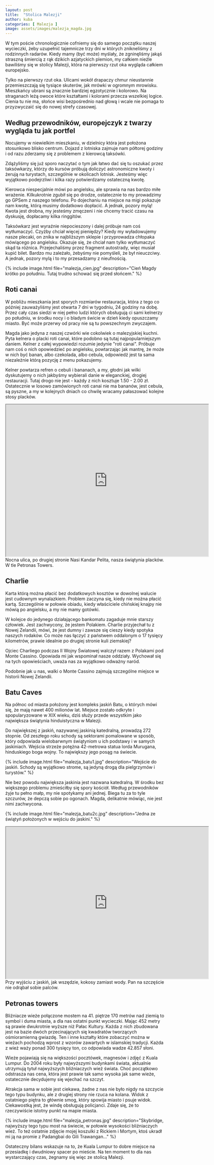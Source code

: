 ```yaml
---
layout: post
title:  "Stolica Malezji"
author: kuba
categories: [ Malezja ]
image: assets/images/malezja_magda.jpg
---
```


W tym poście chronologicznie cofniemy się do samego początku naszej wycieczki, żeby uzupełnić tajemnicze trzy dni w których znikneliśmy z rodzinnych radarów. Kiedy mamy (być może) myślały, że zgninęliśmy jakąś straszną śmiercią z rąk dzikich azjatyckich plemion, my całkiem nieźle bawiliśmy się w stolicy Malezji, która na pierwszy rzut oka wygląda całkiem europejsko. 

Tylko na pierwszy rzut oka. Ulicami wokół drapaczy chmur nieustannie przemieszczają się tysiące skuterów, jak mrówki w ogromnym mrowisku. Mieszkańcy ubrani są znacznie bardziej egzotycznie i kolorowo. Na straganach leżą owoce które kształtami i kolorami przecza wszelkiej logice. Cienia tu nie ma, słońce wisi bezpośrednio nad głową i wcale nie pomaga to przyzwyczaić się do nowej strefy czasowej.

## Według przewodników, europejczyk z twarzy wygląda tu jak portfel

Nocujemy w niewielkim mieszkaniu, w dzielnicy która jest położona stosunkowo blisko centrum. Dojazd z lotniska zajmuje nam półtorej godziny i od razu zderzamy się z problemem z kierowcą taksówki. 

Zdążyliśmy się już sporo naczytać o tym jak łatwo dać się tu oszukać przez taksówkarzy, którzy do kursów próbują doliczyć astronomiczne kwoty i żerują na turystach, szczególnie w okolicach lotnisk. Jesteśmy więc wyjątkowo podejrzliwi i kilka razy potwierdzamy ostateczną kwotę. 

Kierowca niespecjalnie mówi po angielsku, ale sprawia na nas bardzo miłe wrażenie. Kilkukrotnie zgubił się po drodze, ostatecznie to my prowadzimy go GPSem z naszego telefonu. Po dojechaniu na miejsce na migi pokazuje nam kwotę, którą musimy dodatkowo dopłacić. A jednak, pozory mylą! Kwota jest drobna, my jesteśmy zmęczeni i nie chcemy tracić czasu na dyskusję, dopłacamy kilka ringgitów. 

Taksówkarz jest wyraźnie niepocieszony i dalej próbuje nam coś wytłumaczyć. Czyżby chciał więcej pieniędzy? Kiedy my wyładowujemy nasze plecaki, on znika w najbliższym sklepie i przyprowadza chłopaka mówiącego po angielsku. Okazuje się, że chciał nam tylko wytłumaczyć skąd ta różnica. Przejechaliśmy przez fragment autostrady, więc musiał kupić bilet. Bardzo mu zależało, żebyśmy nie pomyśleli, że był nieuczciwy. A jednak, pozory mylą i to my przesadzamy z nieufnością. 

{% include image.html file="malezja_cien.jpg" description="Cień Magdy krótko po południu. Tutaj trudno schować się przed słońcem." %}

## Roti canai

W pobliżu mieszkania jest sporych rozmiarów restauracja, która z tego co później zauważyliśmy jest otwarta 7 dni w tygodniu, 24 godziny na dobę. Przez cały czas siedzi w niej pełno ludzi których obsługują ci sami kelnerzy po południu, w środku nocy i o bladym świcie w dzień kiedy opuszczamy miasto. Być może przerwy od pracy nie są tu powszechnym zwyczajem.

Magda jako jedyna z naszej czwórki wie cokolwiek o malezyjskiej kuchni. Pyta kelnera o placki roti canai, które podobno są tutaj najpopularniejszym daniem. Kelner z całej wypowiedzi rozumie jedynie "roti canai". Próbuje nam coś o nich opowiedzieć po angielsku, powtarzając jak mantrę, że może w nich być banan, albo czekolada, albo cebula, odpowiedź jest ta sama niezależnie którą pozycję z menu pokazujemy. 

Kelner powtarza refren o cebuli i bananach, a my, głodni jak wilki dyskutujemy o nich jakbyśmy wybierali danie w eleganckiej, drogiej restauracji. Tutaj drogo nie jest - każdy z nich kosztuje 1.50 - 2.00 zł. Ostatecznie w losowo zamówionych roti canai nie ma bananów, jest cebula, są pyszne, a my w kolejnych dniach co chwilę wracamy pałaszować kolejne stosy placków.

<div class="videoWrapper">
<iframe src="https://drive.google.com/file/d/1FoMhVcZk7F_CLexqqAzGkINBvYUl_lAu/preview" width="640" height="480"></iframe>
</div>
<span class="caption">Nocna ulica, po drugiej stronie Nasi Kandar Pelita, nasza świątynia placków. W tle Petronas Towers.</span>

## Charlie

Karta którą można płacić bez dodatkowych kosztów w dowolnej walucie jest cudownym wynalazkiem. Problem zaczyna się, kiedy nie można płacić kartą. Szczególnie w połowie obiadu, kiedy właściciele chińskiej knajpy nie mówią po angielsku, a my nie mamy gotówki.

W kolejce do jedynego działającego bankomatu zagaduje mnie starszy człowiek. Jest zachwycony, że jestem Polakiem. Charlie przyjechał tu z Nowej Zelandii, mówi, że jest dumny i zawsze się cieszy kiedy spotyka naszych rodaków. Co może nas łączyć z państwem oddalonym o 17 tysięcy kilometrów, prawie idealnie po drugiej stronie kuli ziemskiej?

Ojciec Charliego podczas II Wojny Światowej walczył razem z Polakami pod Monte Cassino. Opowiada mi jak wspominał nasze oddziały. Wychował się na tych opowieściach, uważa nas za wyjątkowo odważny naród. 

Podobnie jak u nas, walki o Monte Cassino zajmują szczególne miejsce w historii Nowej Zelandii.

## Batu Caves

Na północ od miasta położony jest kompleks jaskiń Batu, o których mówi się, że mają nawet 400 milionów lat. Miejsce zostało odkryte i spopularyzowane w XIX wieku, dziś służy przede wszystkim jako największa świątynia hinduistyczna w Malezji. 

Do największej z jaskiń, nazywanej jaskinią katedralną, prowadzą 272 stopnie. Od zeszłego roku schody są sektorami pomalowane w sposób, który odpowiada wielobarwnym świątyniom u ich podstawy i w samych jaskiniach. Wejścia strzeże potężna 42-metrowa statua lorda Murugana, hinduskiego boga wojny. To największy jego posąg na świecie.

{% include image.html file="malezja_batu1.jpg" description="Wejście do jaskiń. Schody są wyjątkowo strome, są jedyną drogą dla pielgrzymów i turystów." %}

Nie bez powodu największa jaskinia jest nazwana katedralną. W środku bez większego problemu zmieściłby się spory kościół. Według przewodników żyje tu pełno małp, my nie spotykamy ani jednej. Biega tu za to tyle szczurów, że depczą sobie po ogonach. Magda, delikatnie mówiąc, nie jest nimi zachwycona. 

{% include image.html file="malezja_batu2c.jpg" description="Jedna ze świątyń położonych w wejściu do jaskini." %}

<div class="videoWrapper">
<iframe src="https://drive.google.com/file/d/1ntuZQJbHjqLJvJwEuX-SquQs_fma9Bl-/preview" width="640" height="480"></iframe>
</div>
<span class="caption">Przy wyjściu z jaskiń, jak wszędzie, kokosy zamiast wody. Pan na szczęście nie odrąbał sobie palców.</span>

## Petronas towers

Bliźniacze wieże połączone mostem na 41. piętrze 170 metrów nad ziemią to symbol i duma miasta, a dla nas ostatni punkt wycieczki. Mając 452 metry są prawie dwukrotnie wyższe niż Pałac Kultury. Każda z nich zbudowana jest na bazie dwóch przecinających się kwadratów tworzących ośmioramienną gwiazdę. Ten i inne kształty które zobaczyć można w wieżach pochodzą wprost z wzorów zawartych w islamskiej tradycji. Każda z wież waży ponad 300 tysięcy ton, co odpowiada wadze 42.857 słoni. 

Wieże pojawiają się na większości pocztówek, magnesów i zdjęć z Kuala Lumpur. Do 2004 roku były najwyższymi budynkami świata, aktualnie utrzymują tytuł najwyższych bliźniaczych wież świata. Choć początkowo odstrasza nas cena, która jest prawie tak samo wysoka jak same wieże, ostatecznie decydujemy się wjechać na szczyt. 

Atrakcja sama w sobie jest ciekawa, żadne z nas nie było nigdy na szczycie tego typu budynku, ale z drugiej strony nie rzuca na kolana. Widok z ostatniego piętra to głównie smog, który spowija miasto i psuje widok. Ciekawostką jest, że windę obsługują policjanci. Zdaje się, że to rzeczywiście istotny punkt na mapie miasta.

{% include image.html file="malezja_petronas.jpg" description="Skybridge, najwyższy tego typu most na świecie, w połowie wysokości bliźniaczych wież. To też ostatnie zdjęcie mojej koszulki z Rickiem i Mortym, ktoś ukradł mi ją na promie z Padangbai do Gili Trawangan..." %}

Ostateczny bilans wskazuje na to, że Kuala Lumpur to dobre miejsce na przesiadkę i dwudniowy spacer po mieście. Na ten moment to dla nas wystarczający czas, żegnamy się więc ze stolicą Malezji.
